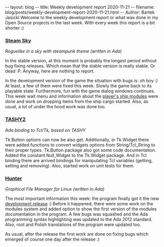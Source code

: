 -- layout: blog
-- title: Weekly development report 2020-11-21
-- filename: blog/posts/weekly-development-report-2020-11-21.html
-- Author: Bartek Jasicki
Welcome to the weekly development report or what was done in my Open Source
projects in the last week. With every week this report is a bit shorter :)

### [Steam Sky](https://thindil.itch.io/steam-sky)

*Roguelike in a sky with steampunk theme (written in Ada)*

In the stable version, at this moment is probably the longest period without
bug fixing releases. Which mean that the stable version is really stable. Or
dead :P. Anyway, here are nothing to report.

In the development version of the game the situation with bugs is: oh boy :)
At least, a few of them were fixed this week. Slowly the game back to its
playable state. Furthermore, fun with the game dialog windows continues. This
week wait menu and information about the [player's ship modules](https://imgur.com/YVYKulX)
were done and work on dropping items from the ship cargo started. Also, as
usual, a lot of under the hood work was done too.

### [TASHY2](https://github.com/thindil/tashy2)

*Ada binding to Tcl/Tk, based on TASHY*

Tk Button options can now be also get. Additionally, in Tk.Widget there were
added functions to convert widgets options from String/Tcl_String to their
proper types. Tk.Button package also got some code documentation. Added the
constant Null_Widget to the Tk.Widget package. And in Tcl binding there are
arrived bindings for manipulating Tcl variables (getting, setting and
removing). Also, started work on unit tests for them.

### [Hunter](https://github.com/thindil/hunter)

*Graphical File Manager for Linux (written in Ada)*

The most important information this week: the program finally got it the new
[development release](https://github.com/thindil/hunter/releases/tag/1.5) :)
Before it happened, there were some work on the modules system and added
option to show the first version of the modules documentation in the program.
A few bugs was squashed and the Ada programming syntax highlighting was
updated to the Ada 2012 standard. Also, root and Polish translations of the
program were updated too.

As usual, after the release the first work are done on fixing bugs which
emerged of course one day after the release :)
